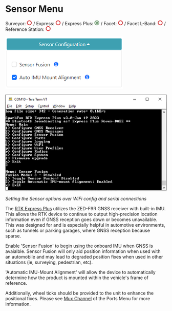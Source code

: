 # Sensor Menu

Surveyor: ![Feature Not Supported](img/RedDot.png) / Express: ![Feature Not Supported](img/RedDot.png) / Express Plus: ![Feature Supported](img/GreenDot.png) / Facet: ![Feature Not Supported](img/RedDot.png) / Facet L-Band: ![Feature Not Supported](img/RedDot.png) / Reference Station: ![Feature Not Supported](img/RedDot.png)

![Sensor menu is shown in WiFi config](img/SparkFun%20RTK%20Sensor%20Menu%20WiFi%20Config.png)

![Sensor menu from serial prompt](img/SparkFun%20RTK%20-%20Sensor%20Menu.png)

*Setting the Sensor options over WiFi config and serial connections*

The [RTK Express Plus](https://www.sparkfun.com/products/18589) utilizes the ZED-F9R GNSS receiver with built-in IMU. This allows the RTK device to continue to output high-precision location information even if GNSS reception goes down or becomes unavailable. This was designed for and is especially helpful in automotive environments, such as tunnels or parking garages, where GNSS reception because sparse.

Enable 'Sensor Fusion' to begin using the onboard IMU when GNSS is avaialble. Sensor Fusion will only aid position information when used with an automobile and may lead to degraded position fixes when used in other situations (ie, surveying, pedestrian, etc).

'Automatic IMU-Mount Alignment' will allow the device to automatically determine how the product is mounted within the vehicle's frame of reference.

Additionally, wheel ticks should be provided to the unit to enhance the positional fixes. Please see [Mux Channel](https://docs.sparkfun.com/SparkFun_RTK_Firmware/configure_ports/#mux-channel) of the Ports Menu for more information.


